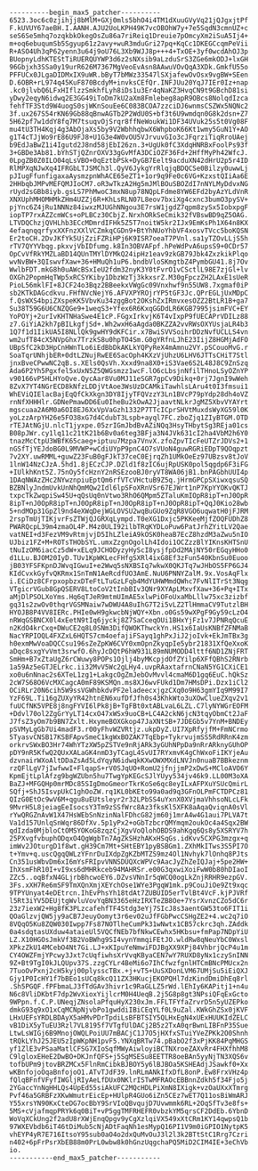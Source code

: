 <pre><code>
----------begin_max5_patcher----------
6523.3oc6c0zjihjj8bMlM+GXj0mls5bhO4i4TM1dXuuGVyVq21jQJgxjtPf
F.kUVUY67aeBH.I.AANH.AJU2UoLKPH49K7vcOBOhW7y+7e5SqdN3cmnUZ+c
seS6Se5mhq7ozqkbkOkegOsZu86a7riReiq1Dreuie7pOmcyXm2iSuA5Ij4+
m+oq6ebuqumSb5Sgyup61z2avy+wuR3mduGri27pq+KqCc1DKEGCcqmPeVii
R+ASO4Uh3qP62yenn3u64j9oU76L3Xb9WJJ8p+++4+TxOE+3yf0wcdAhOJ3p
BUopnyLdhKTEStTiRUERQUYWP3d6z2sNXsib9aLzduSrS3ZGe6mkODJ+lxGH
96Gbjxh3SSa0y19urR626M7367MgVeoEvAsn8AAwuVOvQqA3XDk.GmkfU55o
PFFUCx0JLgaDIDMxIX9uWR.bByT7bMWz33547lSXjafewOvOsx9vgBW+SEen
D.6OBR+rL974q45KuF870BcdyM+invksCEfQr.INFJUu20YqJ7IEr0Iz+nap
.kc0jlvbQ6LFxHIflzzSmkhfLyh8iDs1u3Er4qNaKZ3HvqCN9t9GBchD81si
yDwy2eqyN6idwq2E3GG49iToDm7kU2aXm8Fmlebeg8apR9OBcs8NolqdIzca
fehfTF3Std9W4uogS0sjWKnSouEe6C083BCOA7zzciDJ6wnmsCSZWx5NQNc2
3f.ux267S54rKN69Gb88qBnwAGTb2P2WdU0S+bf3t6U9wmdqn0G8k2dsn+Z7
5H62pf7w1ddY8fq7M7tsuqvOjSrqr8ffNeWoukWi1DF34UVuk25s5t0Vg08F
mu4tU3TH4Kqj4g3AbOjaXs5by9V2WbhhqbwX6WhpboK66Kt1wmy5GuN1Y+AO
g1T4cTJjWo9rE86U9FJ8+U1G3e4W0vOU5VJrvuvGIo3cJFqrziTiqRroUAej
b9EdJaBwZ1i4Igutd2J8nd58jEbI26zn.3+UgUk0fC3XdqHNRBxFoolPs93f
3+GBDe3Ab81.bYhSTjQZnrOXV33gGvMfA3DCiOZF36Fd+2HffMyPh42WfcJ.
0LpgZB0Z0ILO04qLsVBO+0qEztbPSk+DyGB7Eelt9acduXN42dHrU2p5r4ID
RlMPXqNJwXq4IFRGbLTJSMCh3l.QyV6JykgYrRlqjqBDQCSe0Bilzy0uwwLj
pJIugFfunfigaxaAysmzpnWhACE65eZT1+1or9q9Fe0c6VG+KzxstQIiAa6E
2HHbqbJMPvMEFQMJIoCM7.oR3wTkzA2Hg5mJMlBOuSBOZdI7nNYLMyDdvxNG
rUyd2sGBb8iyb.gsLS7PhMwoC3mxN8up78NQpLFdme8YW6EFd2byAzYLdVnR
XNXUphMHOMHMkZHm4UZZj6R+KhLsRLN07L8eov7bxiXg4cxnc3bumO3pySV+
pjYnc6Z4jRu1NNNz84iwxzMJUGhNNgou3E7rsW1jgdZ7qpm8zySx5IobxpgF
iopTP7rxAZZcmWCs+oPLBCz30CbjZ.NrxhORkSeCmik32fVBswBD9qZ5OAG.
LTVDQChzjQVHLhb3ECcMDmrdIFHk5Z5T7noitW5kr2IJx9EmKsPh1X64n8KX
4efaqnqqrfyxXXFnzXXlVCZmkqCGDn9+BtYhNUoYhbVF4xosvTVcc5boKQSN
Er2toCH.2DvJKfYk5UjZziFZRiHPj6K9ISR7oeaT7PVnl.sa1yTZOvLLjS5h
rTV7QYYVbqg.pkxvjVbIDfumg.k8In3OBVAFpf.hPeWdPvA6upsS9+0CDr57
OpCvVfRkYMZLaBD14QUnTMYlDYMkQ24ipHz1eav9zkGB79Jbk4ZxzkikPlqo
wvNvBW+3QIswvfXaw+36+HMuQh1uP6.bndbVloSKmgtbZ4PymbGU41.8j7Ov
WwlbFDT.mkG8h0uAWcBSxIeU2fdm32nyK3Y0tFvrO1vCSctlL98E7zjGl+lv
OXGh2PopmHqTWp5xRCSYKiby1DbzWzTj3kkxsrZ.M30gFpczZH2LAxE1sUeR
PioL56mklFI+8JCF24o3Bqz2BBeekxVWgGc09Vnxhwf9n55UW8.7xgmaf0iP
sb2KTkDAGcdkvu.FHfNVcNejY6.AFVXPYROjrYP5tGF3Jc.QPrEGLjUxMDpC
f.QsWXS4bpiZXspeKK5VbvKu34zggBot2OKshZxIRmvxesOZZ2BtLR1B+ga7
Su38T59G6U6CNZQGe9+1weqS3+Yfex6R6KxqGGDdLR6KGB7995jsimFVC+EY
YoPOYj+2urIvKHTNHaSwe4E1cP.FGgxIrkvjK6T4vIxpP9fUECAPrVDILz88
z7.GiYiA2kh7pBILkgfjSd+.Wh2wxH6aAgda0BKZZA2vvRWsOXYUsjaLR4b3
1Q7f1d1IikUA5I8NLlQk9gwHY9dKFCir.x7BwiSVVSoihrDDzNvfUCLLS4vn
wm2ufT84cX5NVpGhx7TrzkS8u0hpTO4Sm.G0gYRfnLJhE23IijZ8HGMjAdFO
UBpSfC2kD3HpCnHWnTLo6iEdBbDkAKLkYQPyReX4mAmnu2VY.pSCouoMvG.r
SoaTqrUNhjbER+0dtLZNujRwEE6SacOph4KXzVjUhzU6LHV6JTTsCHiT7Stl
jnxBveCPwwNC2qB.s.XEls0QsVh.Xxxd9na8X0+iS3Vae6S2L48J8C9ZnSzq
Ada6P2Yh5Pgxfel5xUxN5Z5QWGsmzz1wcF.lO6cLbsjnNfilTHnoLSyOZnYP
v90166vP5HLHYoQve.QycAar8Vu0MJ11eSGR7gpCv9Dikq+0rj7JgnI9wWeh
8ZvX7YT4NGrECD8kNfzLDDjVtAoe3WsUzDCAMkiTawhlsLAru4t0I3fmsui1
WhEViQIElacBajEqQfCkXkgn3DY8IjyTFQVzzY3Ln1BVcP79pYdp28dh4oVZ
rnNfXHHHlr.GDNePmawDD6Eu0IheBu2kOwA2JjaavtNLkrJgMZ5XbvVYAYrt
mgscuaa2A6M0a6OI8EJ6XxVpVaGzh1332P7TTcICprSHVtMuxdsWyXG59l0K
yoLzzArpYH26e5FO38xG7d4CdubT3Lspb+ayql7FC.zboZjq1ZIyBTGM.OTD
rTEJAtNGjU.nlcT1jyxpe.05zrIGmJbdBvAZiNQq3HsyTHbytSg3REja01cs
B08pJWr.cy1lq11c21tK21b6Bv0a6teg3BFja3N4JVk631cI2ha4VbM2h6Y0
tnazMcCtpU3WBfK65caeg+iptuu7Mzpa7VnvX.zfoZpvTIcFeUTZrJDVs2+1
nGSfTjYEJdoBG0L9MVWP+wCdiUYpP9pnC4O7sVUoN4guwRGRiEDpT9QOqpzt
7v2XY.uwRMML+guwZ23FuB0gFJkT37ceC0EjrqZh1UMkOeEz97UBzsv8tJoV
1lnW14NzCJzA.5hd1.8jECzCJP.DZld1f8zIC6ujRpUSK0pol5qgdp6F3iFG
+IUlkhKnt5Z.75nOy5fcHznY2nRSEzooBJ0ryVT8WA06jB1.bnPAGbhUUI4p
1DAqNWAzZHc2NYwznpiuEptQm6rfVTcVHctuB9Z5q.jHrmGPCpSXiwxqsuSQ
BZBNlyJndmUvkUnNhQmMQw2Idl6lpSFoXRnVSr67EJWrt1nP7KpYYOKvQKTJ
txpcTkZwqpiSw45U+qQsUq0nVtwo3RhO6QMpm5ZTaluKmIOpR8ipT+nJ0OpR
8ipT+nJ0OpR8ipT+nJ0OpR8ipT+nJ0OpR8ipT+nJ0OpR8ipT+QqJ0Kio28wb
5+ndMOp31GpZl9nd4eXWqDejWGLOVSU2wqBuGUo9ZqR8VGO6uqwatH0jFJRM
2rspTmUjTIKjvrFsZTWjQJGRXqLympd.T0eXG1Dxjc5PKKeeMjfZOQFUDhZ8
PWARQcpL39m4zmaOL4P.M4z0ULI92ilbTRqKYDLoPuw6PatJrhZYitLV2Qae
vatNEI+d3FezVM9vRtmjvjD5IhLZleiA9kOSK0heaB7EcZ8hzdM3aZwu5nIO
UJbiz1FZ+M+ROTsTHObSYL.umxZzgnOgolLh4Idoi1OCZzzBlYIKnsKHTSnU
tNuIzOM6iacCz5dW+xELq9JCHODyzyHyScI8ysjfpDd2MAjNY50rEGqyHHo0
d1LLu.BJOM20IyD.TUv1KpWKLecFHfgSXRl4ixG8Ef3zFun540KbnSu0Euoo
jB03YFSFKpnDJWvqIGwuI+e2Wwq5sNXBSIq7wkwX0QKJTq7wJHbOS5FP6GJ4
KIdCvxkGyfvQKRmx1SnTmN1AeRcdfUO3AmE.NuU6PNNYZalM.9x.VosAqFlx
i.ECiDz8CFrpxopbzxDTeFtLTuGzLFqb4MdYUHWMmdQWhc7FvNlITrSt3Nqg
VTgicrVGub8GpQSERV8LtoCoV2tInbBIv3QNr9XYApLMxvfXaw+36+Pq+ITx
aMjDlPSOLXoYms.Hq6qTJeR9mtmUImAE5xlwPiOFoUxaMbLllw75xc3zizbf
gq31s2zwOv0thqrVGSMNaiw7wDWU4A8uIhG7T2i5vLZ2TlHmmaCV9TutzlBH
HYOJB8P4VV8IERc.PHIe0wH9gkwcbNjWQY+Xbn.o0Gs59wXPgF9Gy59cLzO4
nRWqGSBNCX0l4xEetN9tIq6jyckj8Z7SaCceqOUi1BHxYjFz1v7JPNRqQcuE
n2KdO4krCxq+DWuCE2q8L0SNm3DifQWOKThwckYn.HS1x6IaUsKNBfZFNMaB
NacYRPIOQL4FXZxL6HQTS7cm4oefajiFSayq1ghPxJiJ2joIvk+EkJmTBx3g
h0exmMwVoaDQCCsu196sZeZpKW6CVY0xmOpnZkyqpIe5ybr21831XfQeXxoK
aDqc8sxgYvVmt3srwfO.6hyJcDQtP6hW931L89mNUMODD4lttf6ND1ZNjFRT
SmHm+B7xZtaUgZ6rCWuwy8POPs1Ojlj4byMKcpjdOfZYilp6XFfQBhS2RNrb
1a59Az5eGTJELrkc.ii32MvV5Wc2gLHy4.uvpRAaxtafrnCNaN5YG1CXiCE1
xo0u6nNnac2s6XTeL1zg1+LakgcOgZmJebOvMvvl4cmaM6D1gq6EuC.hQkSz
2cW7S68O6VcMXCagcA0mF89KSMQn.ms8XJ6wvFUkd1Dm7HMsDPi.Dzx1iCl2
OCiRLr20N6cih5W9ssVGWhbkdvPF2eladeecxjgzCXq0o9H63gmYIq9M99I7
YzF69L.Ti16gZUXyYR42htnEN6xufDfJfh0s43KhkWto3uXOwClueZXqv2v1
fuUCfNK5VPE8j8ngFYVI6lPk8jB+TgFBt0xtABLvaL6LZL.C7lyNYWGrEOFM
+Ddvl70ol2ZgGrYyLT14cxO47xWSx9uoCB+LC4A2ckN6jcN3tqyObmCt2JaF
J7fsZ3yOm7b9BN7Zxlt.HxymeBOXGkop47JaXNtSB+7JDEGb5v7YnM+BNDEy
pSVMyLgGb7Ui4madF3.r00yFhvWZVRtjz.ukpDyZ.UI7XpRfyjfM+FmNCrmo
5TyasvCNSB17KSBFApvSmeC1kgWxBOZAK7TqEbp+TykrvujmSS5RdRRnK4zm
orkrvSWxBO3Hr74WhYTzXW5pZSTVe9nRjARk3yGUhNPpDa9nRrARknyGUhOP
pDY9nR5KfwQ2QUxXALaGK4nmD3yTCagL4SvUI7RYxmvK4gChWxoFiIKYjeAu
dzvnairWXoAltDDaZsAd5LdYqyN6idwqkKXwOWXMXdLNVJn0nuaB7BBkeznm
rzQFlLgV7jIwfwwI+FlqapS+rV0SJqUO+RomU2jfnjjmP2xDwS+MCloAVO6Y
KpmEjtLplAfzg9bgWZUbn5hu7TwgYpKEGcSJlYUyy534jv46k9.LL00M3oXA
BaZJ+MFGQHp0mrMDc85SIgDmoGmeorTkrKoSe6qc8eyILxAFPXuYSUcQmirL
SQfj+ShJ5IsvpUkC1ghOoZW.rq1KL0bKEto99a0ad9q3GFnOLPmFCTDPCz81
QIzG0EtOc9wV6M+qgu8uEUtsleyr2r32LPbSS4uYxnX0XVjmaVhhsoNLcLFk
9MvrH5L8jeiagEeIsocsY3Tm9zSSfWrc8Az3fksKl5XFK8aAqaQviqnA0sVl
rYwQRGZnAvW1X47HsWEbSnNzinNalFDhcG82jm60j1mrA4w4G1aui7PLVA7t
Va1d157UnlqSnWqr86DfXv.5p1yPx2+oGbTzbcrQMYmqm2oukOc4a4Sqx2BW
qdIzda0MjbloCtOMSYOKoG8zqzCjXgvVoQlohOBDS9ahKgq6Qs8y5XSRYV7h
25PXvgfvbuphODqxO4QgWgbTn7AgZkSHzhAKxHSqGs.idKvv5CXPG3mzgx+q
imWv2JOturgD1f8wt.gH39Cm7Mt+SHtEBY1pyBSBGm1.ZXhMkITws3S5PI7O
t+Ymv+q.uscQgqQWLzYFnrDuIXdpZgKZbMTZS9mz4Ol1Nvhyk7lOnhq8PJts
Cn351usWbvDm6xI6mYsFRIpvVNNSDUQXcWPVc9AacJyZhZeIQJaj+5pe2HW+
IhXsmFhR10I+vI9xs6dMHRkceb94MAHRSr.e00G3qxwiXoiFwW0b80hDIaoI
ZZc5..oqBfxN4GLjrbBhcwoEY6.DZvsVNnIr5qWCQ0ogLkZnjRRHR9ezpGV.
3Fs.xXH7Re6mSF9TmXQnXmjXEYchOse1WYe3PgqW1mk.p9CouJiOe9Zt9xqc
9TPYUnyat4eDEtrcn.IhEvPhsYh18tdAt7ZUBUID5erTvlBt4VcF.kjPJVRf
l5Rt3iYV5DEUjtgWvluVovYqBN3365eHzIRXTeZB8Oe+7YsrXvnzCZo5dC6r
23z7iexW2+Hg8fK3PLzcafehfTF4Stdg3eYj7SIcJ8s3aentGW53to6FIT1i
QOaGlzvjQW5jy9aCB7JeuyOomyt3r6ev02uJfFGbPwcCSHgZE2+4.wc2q7iO
8VQqO5Ku8ZQW030Iwpp7Fs87NOTlheCumPk31wNwtx1CB57ckrc3qh.ZAddk
0a4sdqtasUXduw4ataieUl5VQCfNEb7bfNkwCEwhx5HKbsu+fmPap7NDpYiU
LZ.X10HGOsJmkVf3B2VoBWhg9SI4vynYmmqiFEtJO.wldRw8qNeuYbC0Wxsl
XPkzZkU14MCebO4Nt7Gi.LJ+xKIpuYeNmwiFDJBgXX9XPj84VhbrjQcP4u1m
CY4OWZFmjYPcwy3Jxt7cUqfiwhsXrVvqKByaCEN7wY7RUXD8yNx1czySnINN
9Z+Bt9TgI0kJLQUpv37S.zzgCYLr4BeMi6o7IhCfwzfgnlHTCmBNcPMUcx2n
7TuoOvPxnj2cH5kyj00plysscTBx.+j+vT5+UuSXDonLVM67UMjSu5iEiQXJ
Gjy1P0IcHY1f7bBEo1sUCq8kcQ11ZX3HKucjEKOPQHl7dzKindDmiDhEq8rl
.Sh5PGQF.fPFbmaLJ3fTdGAv3hivr1c9RaGLLZ5rWd.lEhIy6KAPitj1+n4u
N6c8VliDKbtF7dp2WvXioxYijlcrM0H4UeqB.2j5G8p8gt3NPsiQFqExGcto
9WPpn.f.C.P.UNeqjZNsolaPfquHyX230xJm.FFLTFYfaZrvrD5n5yUZEPko
dmkG93q9xO1xCqMCNpNjvbPo1gwddiIBiCEqYLf0L9uZal.KWkGhZSx0jKVF
LHxUEFsYRDLBDAyX5aHMvPDrTpdiLsBFBTSIY5QLHxEgN4xUExHUUKIdZELC
vB1DiX5yTuEU3Rzl7VL8195f7VTgfUlDACj2B5z2TxA0qrBwnLIBFnP35Sue
LtwLsWIGj6B9MnojOWQLPoiUU7mBACjC1J7O5jHXfxSTuiYVeZPKk2O0Shnh
tRQkLYhJ25JEU5zIpWKpNH1pvF5.YNXqBRTw74.pBabO2f3xPjKK84PqMHGS
yf1ZlE3vPSaaMatlCFSG7XIoSqfMWyAiwloyiBCTNXroeZAXvRr4FHXfhhM8
C9lgloxEHeE2DwBO+DKJnfQFS+j5SgMSESu8EETTR8oeBAn5yyNjTN3XQS6v
tofbUPm9jtovBRZMCx5FlnRmCibkBJBOY5y6lBJBOa5KSHEAdjJSawkf0+Xx
wKBnfojoOqaBnfojoO1.ATvTJdF39.lnRLmANkIfxDfL8onP.Ew8FrxVHz4p
fQlqBFnfVFyfIWGljRIyAeLfDUx0NKlrISTwMFRAOcEBBnnZdkh5f34Fjo5j
2YGaccYnNgHHLQs4UpEd55siAkUFC2MQcHDLPiXmN8IXigk+vzOaUXxXTmrg
Pvf46a5GRBFzXKwWmutrEicEp+HUlpR4GUo6iZn5CEz7wET7Q11osBiWmARJ
Y55xrsYN90KxCteDG7ocBbY9SrVIoQBvqujD7Uvwmmk6RL+2OqSfTv3e8fs+
5MS+cVjafmqpPRYk6q0BiT+vP5ggTMFRHEFR0vbzkYM5qrsCF2DdEb.6YbnD
WoVqXCkUng2f2adU8rXWjEnqQpgv9yCgXzlqiVX549xXtCRm1KY14qwpsQ1b
97WXEVbdb6iT46tDiMub5cNjADtFaqNh1esMypQ16PI1V9m0iGPIO1NytpK5
vhEYP4yR7E716ItsoY95sub0aO4o2dxQuMvOuJ3l2l3k2BTtStC1Rrg7Czri
n402+6pFrPsrXbEB88m0PrL0wbw8k0hGnzUqgchaPQ5MiD2CIM4IE+3eChVb
io.
-----------end_max5_patcher-----------
</code></pre>
